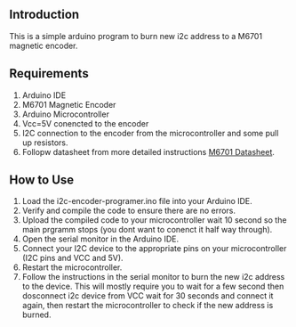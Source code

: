 ## Introduction
This is a simple arduino program to burn new i2c address to a M6701 magnetic encoder.

## Requirements
1. Arduino IDE
2. M6701 Magnetic Encoder
3. Arduino Microcontroller
4. Vcc=5V conencted to the encoder 
5. I2C connection to the encoder from the microcontroller and some pull up resistors.
6. Follopw datasheet from more detailed instructions [M6701 Datasheet](../../datasheets/MT6701CT-STD.pdf).


## How to Use
1. Load the i2c-encoder-programer.ino file into your Arduino IDE.
2. Verify and compile the code to ensure there are no errors.
3. Upload the compiled code to your microcontroller wait 10 second so the main prgramm stops (you dont want to conenct it half way through).
5. Open the serial monitor in the Arduino IDE.
4. Connect your I2C device to the appropriate pins on your microcontroller (I2C pins and VCC and 5V).
6. Restart the microcontroller.
7. Follow the instructions in the serial monitor to burn the new i2c address to the device.
This will mostly require you to wait for a few second then dosconnect i2c device from VCC wait for 30 seconds and connect it again, then restart the microcontroller to check if the new address is burned.

